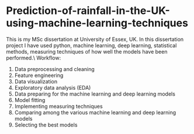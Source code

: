 # Prediction-of-rainfall-in-the-UK-using-machine-learning-techniques
This is my MSc dissertation at University of Essex, UK.
In this dissertation project I have used python, machine learning, deep learning, statistical methods, measuring techniques of how well the models have been performed.\\
Workflow:
1. Data preprocessing and cleaning
2. Feature engineering
3. Data visualization
4. Exploratory data analysis (EDA)
5. Data preparing for the machine learning and deep learning models
6. Model fitting
7. Implementing measuring techniques
8. Comparing among the various machine learning and deep learning models
9. Selecting the best models
